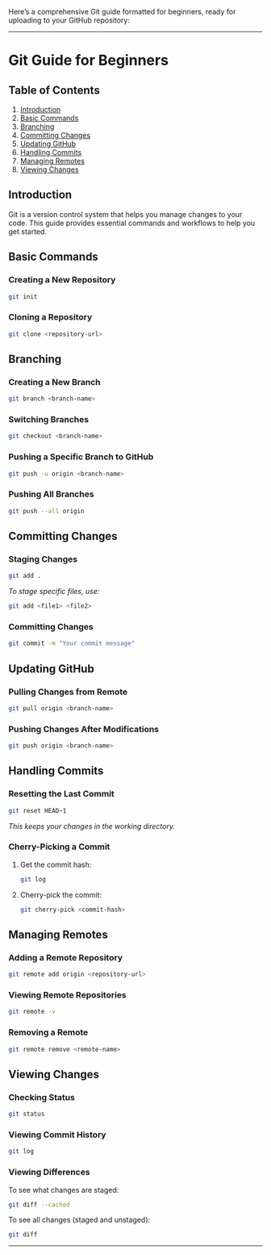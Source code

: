 Here’s a comprehensive Git guide formatted for beginners, ready for uploading to your GitHub repository:

---

# Git Guide for Beginners

## Table of Contents
1. [Introduction](#introduction)
2. [Basic Commands](#basic-commands)
3. [Branching](#branching)
4. [Committing Changes](#committing-changes)
5. [Updating GitHub](#updating-github)
6. [Handling Commits](#handling-commits)
7. [Managing Remotes](#managing-remotes)
8. [Viewing Changes](#viewing-changes)

## Introduction
Git is a version control system that helps you manage changes to your code. This guide provides essential commands and workflows to help you get started.

## Basic Commands

### Creating a New Repository
```sh
git init
```

### Cloning a Repository
```sh
git clone <repository-url>
```

## Branching

### Creating a New Branch
```sh
git branch <branch-name>
```

### Switching Branches
```sh
git checkout <branch-name>
```

### Pushing a Specific Branch to GitHub
```sh
git push -u origin <branch-name>
```

### Pushing All Branches
```sh
git push --all origin
```

## Committing Changes

### Staging Changes
```sh
git add .
```
*To stage specific files, use:*
```sh
git add <file1> <file2>
```

### Committing Changes
```sh
git commit -m "Your commit message"
```

## Updating GitHub

### Pulling Changes from Remote
```sh
git pull origin <branch-name>
```

### Pushing Changes After Modifications
```sh
git push origin <branch-name>
```

## Handling Commits

### Resetting the Last Commit
```sh
git reset HEAD~1
```
*This keeps your changes in the working directory.*

### Cherry-Picking a Commit
1. Get the commit hash:
   ```sh
   git log
   ```
2. Cherry-pick the commit:
   ```sh
   git cherry-pick <commit-hash>
   ```

## Managing Remotes

### Adding a Remote Repository
```sh
git remote add origin <repository-url>
```

### Viewing Remote Repositories
```sh
git remote -v
```

### Removing a Remote
```sh
git remote remove <remote-name>
```

## Viewing Changes

### Checking Status
```sh
git status
```

### Viewing Commit History
```sh
git log
```

### Viewing Differences
To see what changes are staged:
```sh
git diff --cached
```
To see all changes (staged and unstaged):
```sh
git diff
```

---

